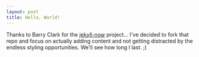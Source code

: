 ```yaml
---
layout: post
title: Hello, World!
---
```


Thanks to Barry Clark for the [jekyll-now](https://github.com/barryclark/jekyll-now) project... I've decided to fork that repo and focus on actually adding content and not getting distracted by the endless styling opportunities. We'll see how long I last. ;)
